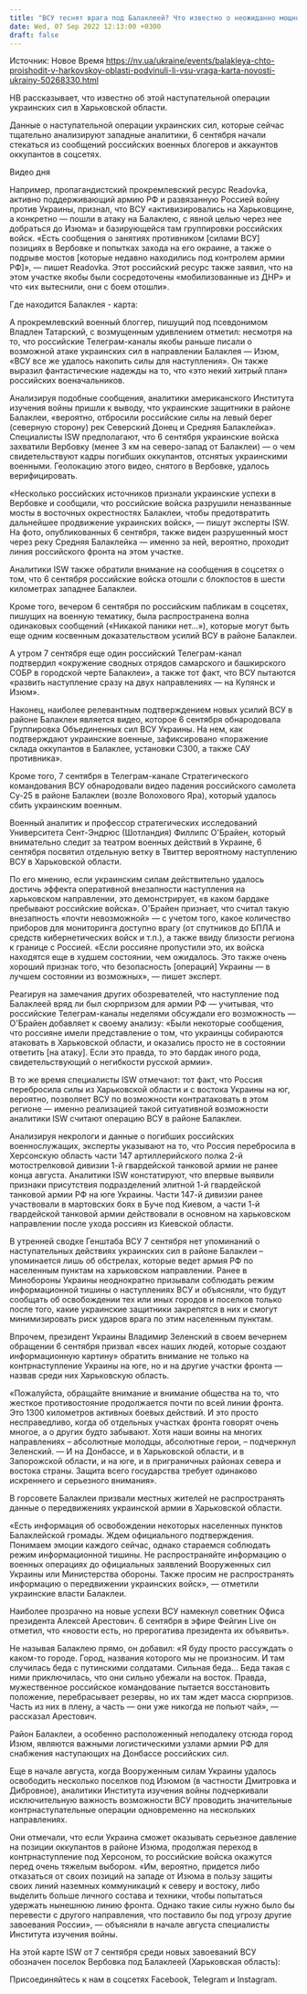 ```yaml
---
title: "ВСУ теснят врага под Балаклеей? Что известно о неожиданно мощном наступлении украинских сил в Харьковской области"
date: Wed, 07 Sep 2022 12:13:00 +0300
draft: false
---
```

Источник: Новое Время https://nv.ua/ukraine/events/balakleya-chto-proishodit-v-harkovskoy-oblasti-podvinuli-li-vsu-vraga-karta-novosti-ukrainy-50268330.html


НВ рассказывает, что известно об этой наступательной операции украинских сил в Харьковской области.

Данные о наступательной операции украинских сил, которые сейчас тщательно анализируют западные аналитики, 6 сентября начали стекаться из сообщений российских военных блогеров и аккаунтов оккупантов в соцсетях.

 Видео дня   

Например, пропагандистский прокремлевский ресурс Readovka, активно поддерживающий армию РФ и развязанную Россией войну против Украины, признал, что ВСУ «активизировались на Харьковщине, а конкретно — пошли в атаку на Балаклею, с явной целью через нее добраться до Изюма» и базирующейся там группировки российских войск. «Есть сообщения о занятиях противником [силами ВСУ] позициях в Вербовке и попытках захода на его окраине, а также о подрыве мостов [которые недавно находились под контролем армии РФ]», — пишет Readovka. Этот российский ресурс также заявил, что на этом участке якобы были сосредоточены «мобилизованные из ДНР» и что «их вытеснили, они с боем отошли».

Где находится Балаклея - карта:

А прокремлевский военный блоггер, пишущий под псевдонимом Владлен Татарский, с возмущенным удивлением отметил: несмотря на то, что российские Телеграм-каналы якобы раньше писали о возможной атаке украинских сил в направлении Балаклея — Изюм, «ВСУ все же удалось накопить силы для наступления». Он также выразил фантастические надежды на то, что «это некий хитрый план» российских военачальников.

Анализируя подобные сообщения, аналитики американского Института изучения войны пришли к выводу, что украинские защитники в районе Балаклеи, «вероятно, отбросили российские силы на левый берег (северную сторону) рек Северский Донец и Средняя Балаклейка». Специалисты ISW предполагают, что 6 сентября украинские войска  захватили Вербовку (менее 3 км на северо-запад от Балаклеи) — о чем свидетельствуют кадры погибших оккупантов, отснятых украинскими военными. Геолокацию этого видео, снятого в Вербовке, удалось верифицировать.

«Несколько российских источников признали украинские успехи в Вербовке и сообщили, что российские войска разрушили неназванные мосты в восточных окрестностях Балаклеи, чтобы предотвратить дальнейшее продвижение украинских войск», — пишут эксперты ISW. На фото, опубликованных 6 сентября, также виден разрушенный мост через реку Средняя Балаклейка — именно за ней, вероятно, проходит линия российского фронта на этом участке.

Аналитики ISW также обратили внимание на сообщения в соцсетях о том, что 6 сентября российские войска отошли с блокпостов в шести километрах западнее Балаклеи.

Кроме того, вечером 6 сентября по российским пабликам в соцсетях, пишущих на военную тематику, была распространена волна одинаковых сообщений («Никакой паники нет…»), которые могут быть еще одним косвенным доказательством усилий ВСУ в районе Балаклеи.

А утром 7 сентября еще один российский Телеграм-канал подтвердил «окружение сводных отрядов самарского и башкирского СОБР в городской черте Балаклеи», а также тот факт, что ВСУ пытаются «развить наступление сразу на двух направлениях — на Купянск и Изюм».

Наконец, наиболее релевантным подтверждением новых усилий ВСУ в районе Балаклеи является видео, которое 6 сентября обнародовала Группировка Объединенных сил ВСУ Украины. На нем, как подтверждают украинские военные, зафиксировано «поражение склада оккупантов в Балаклее, установки С300, а также САУ противника».

Кроме того, 7 сентября в Телеграм-канале Стратегического командования ВСУ обнародовали видео падения российского самолета Су-25 в районе Балаклеи (возле Волохового Яра), который удалось сбить украинским военным.

Военный аналитик и профессор стратегических исследований Университета Сент-Эндрюс (Шотландия) Филлипс O'Брайен, который внимательно следит за театром военных действий в Украине, 6 сентября посвятил отдельную ветку в Твиттер вероятному наступлению ВСУ в Харьковской области.

По его мнению, если украинским силам действительно удалось достичь эффекта оперативной внезапности наступления на харьковском направлении, это демонстрирует, «в каком бардаке пребывают российские войска». O'Брайен признает, что считал такую внезапность «почти невозможной» — с учетом того, какое количество приборов для мониторинга доступно врагу (от спутников до БПЛА и средств кибернетических войск и т.п.), а также ввиду близости региона к границе с Россией. «Если россияне пропустили это, их войска находятся еще в худшем состоянии, чем ожидалось. Это также очень хороший признак того, что безопасность [операций] Украины — в лучшем состоянии из возможных», — пишет эксперт.

Реагируя на замечания других обозревателей, что наступление под Балаклеей вряд ли был сюрпризом для армии РФ — учитывая, что российские Телеграм-каналы неделями обсуждали его возможность — O'Брайен добавляет к своему анализу: «Были некоторые сообщения, что россияне имели представление о том, что украинцы собираются атаковать в Харьковской области, и оказались просто не в состоянии ответить [на атаку]. Если это правда, то это бардак иного рода, свидетельствующий о негибкости русской армии».

В то же время специалисты ISW отмечают: тот факт, что Россия перебросила силы из Харьковской области и с востока Украины на юг, вероятно, позволяет ВСУ по возможности контратаковать в этом регионе — именно реализацией такой ситуативной возможности аналитики ISW считают операцию ВСУ в районе Балаклеи.

Анализируя некрологи и данные о погибших российских военнослужащих, эксперты указывают на то, что Россия перебросила в Херсонскую область части 147 артиллерийского полка 2-й мотострелковой дивизии 1-й гвардейской танковой армии не ранее конца августа. Аналитики ISW констатируют, что впервые выявили признаки присутствия подразделений элитной 1-й гвардейской танковой армии РФ на юге Украины. Части 147-й дивизии ранее участвовали в мартовских боях в Буче под Киевом, а части 1-й гвардейской танковой армии действовали в основном на харьковском направлении после ухода россиян из Киевской области.

В утренней сводке Генштаба ВСУ 7 сентября нет упоминаний о наступательных действиях украинских сил в районе Балаклеи – упоминается лишь об обстрелах, которые ведет армия РФ по населенным пунктам на харьковском направлении. Ранее в Минобороны Украины неоднократно призывали соблюдать режим информационной тишины о наступлениях ВСУ и объясняли, что будут сообщать об освобождении тех или иных городов и поселков только после того, какие украинские защитники закрепятся в них и смогут минимизировать риск ударов врага по этим населенным пунктам.

Впрочем, президент Украины Владимир Зеленский в своем вечернем обращении 6 сентября призвал «всех наших людей, которые создают информационную картину» обратить внимание не только на контрнаступление Украины на юге, но и на другие участки фронта — назвав среди них Харьковскую область.

 «Пожалуйста, обращайте внимание и внимание общества на то, что жесткое противостояние продолжается почти по всей линии фронта. Это 1300 километров активных боевых действий. И это просто несправедливо, когда об отдельных участках фронта говорят очень многое, а о других будто забывают. Хотя наши воины на многих направлениях – абсолютные молодцы, абсолютные герои, – подчеркнул Зеленский. — И на Донбассе, и в Харьковской области, и в Запорожской области, и на юге, и в приграничных районах севера и востока страны. Защита всего государства требует одинаково искреннего и серьезного внимания».

В горсовете Балаклеи призвали местных жителей не распространять данные о передвижениях украинской армии в Харьковской области.

«Есть информация об освобождении некоторых населенных пунктов Балаклейской громады. Ждем официального подтверждения. Понимаем эмоции каждого сейчас, однако стараемся соблюдать режим информационной тишины. Не распространяйте информацию о военных операциях до официальных заявлений Вооруженных сил Украины или Министерства обороны. Также просим не распространять информацию о передвижении украинских войск», — отметили украинские власти Балаклеи.



Наиболее прозрачно на новые успехи ВСУ намекнул советник Офиса президента Алексей Арестович. 6 сентября в эфире Фейгин Live он отметил, что «новости есть, но прерогатива президента их объявить».

 Не называя Балаклею прямо, он добавил: «Я буду просто рассуждать о каком-то городе. Город, названия которого мы не произносим. И там случилась беда с путинскими солдатами. Сильная беда… Беда такая с ними приключилась, что они сильно убежали на восток. Правда, мужественное российское командование пытается восстановить положение, перебрасывает резервы, но их там ждет масса сюрпризов. Часть из них в плену, а часть — они уже никогда не попьют чай», — рассказал Арестович.

Район Балаклеи, а особенно расположенный неподалеку отсюда город Изюм, являются важными логистическими узлами армии РФ для снабжения наступающих на Донбассе российских сил.

 Еще в начале августа, когда Вооруженным силам Украины удалось освободить несколько поселков под Изюмом (в частности Дмитровка и Дибровное), аналитики Института изучения войны подчеркивали исключительную важность возможности ВСУ проводить значительные контрнаступательные операции одновременно на нескольких направлениях.

 Они отмечали, что если Украина сможет оказывать серьезное давление на позиции оккупантов в районе Изюма, продолжая переход в контрнаступление под Херсоном, то российские войска окажутся перед очень тяжелым выбором. «Им, вероятно, придется либо отказаться от своих позиций на западе от Изюма в пользу защиты своих линий наземных коммуникаций к северу и востоку, либо выделить больше личного состава и техники, чтобы попытаться удержать нынешнюю линию фронта. Однако такие силы нужно было бы перевести с другого направления, что поставило бы под угрозу другие завоевания России», — объясняли в начале августа специалисты Института изучения войны.

 На этой карте ISW от 7 сентября среди новых завоеваний ВСУ обозначен поселок Вербовка под Балаклеей (Харьковская область):

Присоединяйтесь к нам в соцсетях Facebook, Telegram и Instagram.
